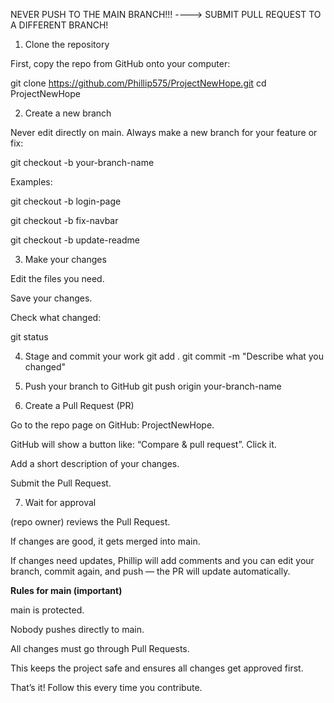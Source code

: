 NEVER PUSH TO THE MAIN BRANCH!!!
----> SUBMIT PULL REQUEST TO A DIFFERENT BRANCH!

1. Clone the repository

First, copy the repo from GitHub onto your computer:

git clone https://github.com/Phillip575/ProjectNewHope.git
cd ProjectNewHope

2. Create a new branch

Never edit directly on main. Always make a new branch for your feature or fix:

git checkout -b your-branch-name


 Examples:

git checkout -b login-page

git checkout -b fix-navbar

git checkout -b update-readme

3. Make your changes

Edit the files you need.

Save your changes.

Check what changed:

git status

4. Stage and commit your work
git add .
git commit -m "Describe what you changed"

5. Push your branch to GitHub
git push origin your-branch-name

6. Create a Pull Request (PR)

Go to the repo page on GitHub: ProjectNewHope.

GitHub will show a button like: “Compare & pull request”. Click it.

Add a short description of your changes.

Submit the Pull Request.

7. Wait for approval

(repo owner) reviews the Pull Request.

If changes are good, it gets merged into main.

If changes need updates, Phillip will add comments and you can edit your branch, commit again, and push — the PR will update automatically.

**Rules for main (important)**

main is protected.

Nobody pushes directly to main.

All changes must go through Pull Requests.

This keeps the project safe and ensures all changes get approved first.

 That’s it! Follow this every time you contribute.

